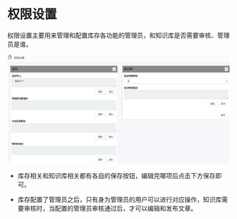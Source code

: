 # 权限设置

权限设置主要用来管理和配置库存各功能的管理员，和知识库是否需要审核、管理员是谁。

![web](./images/quanxianshezhi.png)

* 库存相关和知识库相关都有各自的保存按钮，编辑完哪项后点击下方保存即可。

* 库存配置了管理员之后，只有身为管理员的用户可以进行对应操作，知识库需要审核时，当配置的管理员审核通过后，才可以编辑和发布文章。